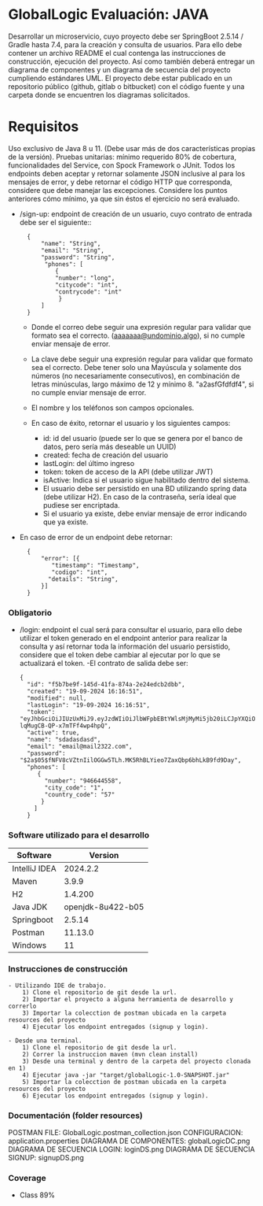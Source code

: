 # GlobalLogic Evaluación: JAVA 
Desarrollar un microservicio, cuyo proyecto debe ser SpringBoot 2.5.14 / Gradle hasta 7.4, para la
creación y consulta de usuarios.
Para ello debe contener un archivo README el cual contenga las instrucciones de construcción,
ejecución del proyecto. Así como también deberá entregar un diagrama de componentes y un
diagrama de secuencia del proyecto cumpliendo estándares UML.
El proyecto debe estar publicado en un repositorio público (github, gitlab o bitbucket) con el código fuente
y una carpeta donde se encuentren los diagramas solicitados.

# Requisitos
Uso exclusivo de Java 8 u 11. (Debe usar más de dos características propias de la versión).
Pruebas unitarias: mínimo requerido 80% de cobertura, funcionalidades del Service, con Spock
Framework o JUnit.
Todos los endpoints deben aceptar y retornar solamente JSON inclusive al para los mensajes de error, y
debe retornar el código HTTP que corresponda, considere que debe manejar las excepciones.
Considere los puntos anteriores cómo mínimo, ya que sin éstos el ejercicio no será evaluado.


- /sign-up: endpoint de creación de un usuario, cuyo contrato de entrada debe ser el siguiente::

        {
            "name": "String",
            "email": "String",
            "password": "String",
             "phones": [
                {
                "number": "long",
                "citycode": "int",
                "contrycode": "int"
                 }
            ]
        }
  -   Donde el correo debe seguir una expresión regular para validar que formato sea el
      correcto. (aaaaaaa@undominio.algo), si no cumple enviar mensaje de error.
  -   La clave debe seguir una expresión regular para validar que formato sea el correcto.
      Debe tener solo una Mayúscula y solamente dos números (no necesariamente
      consecutivos), en combinación de letras minúsculas, largo máximo de 12 y mínimo 8.
      &quot;a2asfGfdfdf4&quot;, si no cumple enviar mensaje de error.
  - El nombre y los teléfonos son campos opcionales.
  - En caso de éxito, retornar el usuario y los siguientes campos:

    * id: id del usuario (puede ser lo que se genera por el banco de datos, pero sería
    más deseable un UUID)
    * created: fecha de creación del usuario
    * lastLogin: del último ingreso
    * token: token de acceso de la API (debe utilizar JWT)
    * isActive: Indica si el usuario sigue habilitado dentro del sistema.
    * El usuario debe ser persistido en una BD utilizando spring data (debe utilizar H2). En
    caso de la contraseña, sería ideal que pudiese ser encriptada.
    * Si el usuario ya existe, debe enviar mensaje de error indicando que ya existe.


- En caso de error de un endpoint debe retornar:

        {
            "error": [{
               "timestamp": "Timestamp",
               "codigo": "int",
              "details": "String",
            }]
        }

### Obligatorio
  - /login: endpoint el cual será para consultar el usuario, para ello debe utilizar el token generado
  en el endpoint anterior para realizar la consulta y así retornar toda la información del usuario
  persistido, considere que el token debe cambiar al ejecutar por lo que se actualizará el token.
    -El contrato de salida debe ser:

        {
          "id": "f5b7be9f-145d-41fa-874a-2e24edcb2dbb",
          "created": "19-09-2024 16:16:51",
          "modified": null,
          "lastLogin": "19-09-2024 16:16:51",
          "token": "eyJhbGciOiJIUzUxMiJ9.eyJzdWIiOiJlbWFpbEBtYWlsMjMyMi5jb20iLCJpYXQiOjE3MjY3NzM0MjAsImV4cCI6MTcyNzM3ODIyMH0.lokJWWDdI1BsierRU9tsPfS6URo1ZgTWzk1N2pWjTpObKPmqeId8dIdjo1e8z-lqMugCB-QP-x7mTFf4wp4hpQ",
          "active": true,
          "name": "sdadasdasd",
          "email": "email@mail2322.com",
          "password": "$2a$05$fNFV8cVZtnIilOGGw5TLh.MK5RhBLYieo7ZaxQbp6bhLkB9fd9Day",
          "phones": [
             {
               "number": "946644558",
               "city_code": "1",
               "country_code": "57"
              }
            ]
          }


### Software utilizado para el desarrollo
| Software      | Version           |
|---------------|-------------------|
| IntelliJ IDEA | 2024.2.2          |
| Maven         | 3.9.9             |
| H2            | 1.4.200           |
| Java JDK      | openjdk-8u422-b05 |
| Springboot    | 2.5.14            |
| Postman       | 11.13.0           |
| Windows       | 11                |

### Instrucciones de construcción
    - Utilizando IDE de trabajo.
        1) Clone el repositorio de git desde la url.
        2) Importar el proyecto a alguna herramienta de desarrollo y correrlo
        3) Importar la colecction de postman ubicada en la carpeta resources del proyecto 
        4) Ejecutar los endpoint entregados (signup y login).

    - Desde una terminal.
        1) Clone el repositorio de git desde la url.
        2) Correr la instruccion maven (mvn clean install)
        3) Desde una terminal y dentro de la carpeta del proyecto clonada en 1) 
        4) Ejecutar java -jar "target/globalLogic-1.0-SNAPSHOT.jar"
        5) Importar la colecction de postman ubicada en la carpeta resources del proyecto 
        6) Ejecutar los endpoint entregados (signup y login).

### Documentación (folder resources)
POSTMAN FILE: GlobalLogic.postman_collection.json
CONFIGURACION: application.properties
DIAGRAMA DE COMPONENTES: globalLogicDC.png
DIAGRAMA DE SECUENCIA LOGIN: loginDS.png
DIAGRAMA DE SECUENCIA SIGNUP: signupDS.png

### Coverage
  - Class 89%
